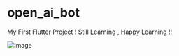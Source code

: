 # open_ai_bot

My First Flutter Project ! Still Learning , Happy Learning !!

![image]([https://ibb.co/3MNcyBH](https://imgtr.ee/images/2023/07/23/3fa98465471f6d8e45dcc4a4fdf3e1c6.jpeg)https://imgtr.ee/images/2023/07/23/3fa98465471f6d8e45dcc4a4fdf3e1c6.jpeg)

